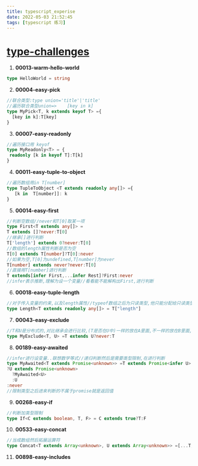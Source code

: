 ```yaml
---
title: typescript_experise
date: 2022-05-03 21:52:45
tags: [typescript 练习]
---
```


# [type-challenges](https://github.com/type-challenges)

1. **00013-warm-hello-world**

```ts
type HelloWorld = string
```

2. **00004-easy-pick**

```ts
//联合类型:type union='title'|'title'
//遍历联合类型union=>    [key in k]
type MyPick<T, k extends keyof T> ={
  [key in k]:T[key]
}
```

3. **00007-easy-readonly**

```ts
//遍历接口用 keyof
type MyReadonly<T> = {
 readonly [k in keyof T]:T[k]
} 
```

4. **00011-easy-tuple-to-object**

```ts
//遍历数组用in T[number]
type TupleToObject <T extends readonly any[]> ={
   [k in  T[number]]: k
}
```

5. **00014-easy-first**

```ts
//判断空数组//never和T[0]取某一项
type First<T extends any[]> = 
T extends []?never:T[0]
//继承[]进行判断
T['length'] extends 0?never:T[0]
//数组的length属性判断是否为空
T[0] extends T[number]?T[0]:never
//如果为空,T[0]为undefined,T[number]为never
T[number] extends never?never:T[0]
//直接用T[number]进行判断
T extends[infer First,...infer Rest]?First:never
//infer表示推断,理解为设一个变量//看看能不能解构出First,进行判断
```

6. **00018-easy-tuple-length**

```ts
//对于传入变量的约束,以及length属性//typeof数组之后为只读类型,他只能分配给只读类型readonly
type Length<T extends readonly any[]> = T["length"]
```

7. **00043-easy-exclude**

```ts
//T和U是分布式的,对比继承会进行比较,(T是否在U中)一样的放在A里面,不一样的放在B里面,,最后返回的还是他俩同时的
type MyExclude<T, U> =T extends U?never:T
```

8. **00189-easy-awaited**

```ts
//infer进行设变量..联想数学等式//递归判断然后是需要类型限制,在进行判断
type MyAwaited<T extends Promise<unknown>> =T extends Promise<infer U>
?U extends Promise<unknown>
  ?MyAwaited<U>
  :U
:never
//限制类型之后进来判断的不属于promise就是返回值
```

9. **00268-easy-if**

```ts
//判断加类型限制
type If<C extends boolean, T, F> = C extends true?T:F
```

10. **00533-easy-concat**

```ts
//当成数组然后拓展运算符
type Concat<T extends Array<unknown>, U extends Array<unknown>> =[...T,...U]
```

11. **00898-easy-includes**

```ts
```



